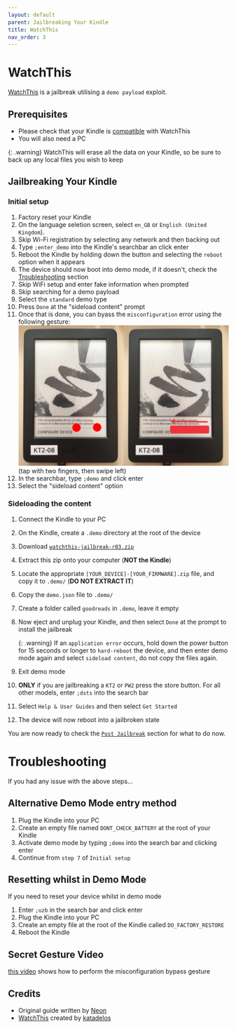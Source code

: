 ```yaml
---
layout: default
parent: Jailbreaking Your Kindle
title: WatchThis
nav_order: 3
---
```


# WatchThis
[WatchThis](https://www.mobileread.com/forums/showthread.php?t=346037) is a jailbreak utilising a `demo payload` exploit.

## Prerequisites
- Please check that your Kindle is [compatible](../getting-started.html) with WatchThis
- You will also need a PC

{: .warning}
WatchThis will erase all the data on your Kindle, so be sure to back up any local files you wish to keep

## Jailbreaking Your Kindle
### Initial setup
1. Factory reset your Kindle
2. On the language seletion screen, select `en_GB` or `English (United Kingdom`).
3. Skip Wi-Fi registration by selecting any network and then backing out
4. Type `;enter_demo` into the Kindle's searchbar an click enter
5. Reboot the Kindle by holding down the button and selecting the `reboot` option when it appears
6. The device should now boot into demo mode, if it doesn't, check the [Troubleshooting](#troubleshooting) section
7. Skip WiFi setup and enter fake information when prompted
8. Skip searching for a demo payload
9. Select the `standard` demo type
10. Press `Done` at the "sideload content" prompt
11. Once that is done, you can byass the `misconfiguration` error using the following gesture:
![gesture](./WatchThis-Gesture.png)
(tap with two fingers, then swipe left)
12. In the searchbar, type `;demo` and click enter
13. Select the "sideload content" option

### Sideloading the content
1. Connect the Kindle to your PC
2. On the Kindle, create a `.demo` directory at the root of the device
3. Download [`watchthis-jailbreak-r03.zip`](https://mega.nz/file/2ahlQKZS#jXyYLEp9rvRQCOzv7LNYBF-9fOfPhpigaLZMHZkN7fg)
4. Extract this zip onto your computer (**NOT the Kindle**)
5. Locate the appropriate `[YOUR_DEVICE]-[YOUR_FIRMWARE].zip` file, and copy it to `.demo/` (**DO NOT EXTRACT IT**)
6. Copy the `demo.json` file to `.demo/`
7. Create a folder called `goodreads` in `.demo`, leave it empty
8. Now eject and unplug your Kindle, and then select `Done` at the prompt to install the jailbreak

    {: .warning}
    If an `application error` occurs, hold down the power button for 15 seconds or longer to `hard-reboot` the device, and then enter demo mode again and select `sideload content`, do not copy the files again.

9. Exit demo mode
10. **ONLY** if you are jailbreaking a `KT2` or `PW2` press the store button. For all other models, enter `;dsts` into the search bar
11. Select `Help & User Guides` and then select `Get Started`
12. The device will now reboot into a jailbroken state

You are now ready to check the [`Post Jailbreak`](./post-jailbreak/) section for what to do now.

# Troubleshooting
If you had any issue with the above steps...

## Alternative Demo Mode entry method
1. Plug the Kindle into your PC
2. Create an empty file named `DONT_CHECK_BATTERY` at the root of your Kindle
3. Activate demo mode by typing `;demo` into the search bar and clicking enter
4. Continue from `step 7` of `Initial setup`

## Resetting whilst in Demo Mode
If you need to reset your device whilst in demo mode
1. Enter `;uzb` in the search bar and click enter
2. Plug the Kindle into your PC
3. Create an empty file at the root of the Kindle called `DO_FACTORY_RESTORE`
4. Reboot the Kindle

## Secret Gesture Video
[this video](https://www.youtube.com/watch?v=JzuIGbGPpig) shows how to perform the misconfiguration bypass gesture

## Credits
- Original guide written by [Neon](https://www.mobileread.com/forums/member.php?u=329187)
- [WatchThis](https://www.mobileread.com/forums/showthread.php?t=346037) created by [katadelos](https://www.mobileread.com/forums/member.php?u=308426)